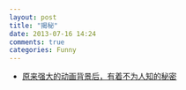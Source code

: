 ```yaml
---
layout: post
title: "揭秘"
date: 2013-07-16 14:24
comments: true
categories: Funny
---
```

- [原来强大的动画背景后，有着不为人知的秘密](http://luo.bo/41675/)
